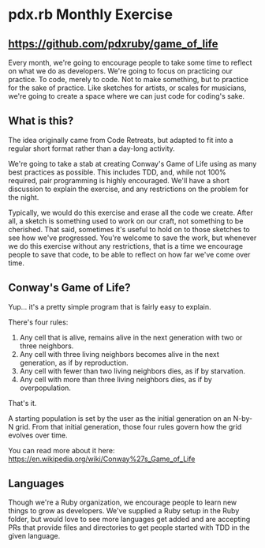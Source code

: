 # pdx.rb Monthly Exercise
## https://github.com/pdxruby/game_of_life

Every month, we're going to encourage people to take some time to reflect on
what we do as developers. We're going to focus on practicing our practice. To
code, merely to code. Not to make something, but to practice for the sake of
practice. Like sketches for artists, or scales for musicians, we're going to
create a space where we can just code for coding's sake.

## What is this?

The idea originally came from Code Retreats, but adapted to fit into a regular
short format rather than a day-long activity.

We're going to take a stab at creating Conway's Game of Life using as many best
practices as possible. This includes TDD, and, while not 100% required, pair
programming is highly encouraged. We'll have a short discussion to explain the
exercise, and any restrictions on the problem for the night.

Typically, we would do this exercise and erase all the code we create. After
all, a sketch is something used to work on our craft, not something to be
cherished. That said, sometimes it's useful to hold on to those sketches to
see how we've progressed. You're welcome to save the work, but whenever we do
this exercise without any restrictions, that is a time we encourage people to
save that code, to be able to reflect on how far we've come over time.

## Conway's Game of Life?

Yup... it's a pretty simple program that is fairly easy to explain.

There's four rules:

  1. Any cell that is alive, remains alive in the next generation with two or
  three neighbors.
  1. Any cell with three living neighbors becomes alive in the next generation,
  as if by reproduction.
  1. Any cell with fewer than two living neighbors dies, as if by starvation.
  1. Any cell with more than three living neighbors dies, as if by overpopulation.

That's it.

A starting population is set by the user as the initial generation on an N-by-N
grid. From that initial generation, those four rules govern how the grid evolves
over time.

You can read more about it here: https://en.wikipedia.org/wiki/Conway%27s_Game_of_Life

## Languages

Though we're a Ruby organization, we encourage people to learn new things to grow as
developers. We've supplied a Ruby setup in the Ruby folder, but would love to see
more languages get added and are accepting PRs that provide files and directories
to get people started with TDD in the given language.
